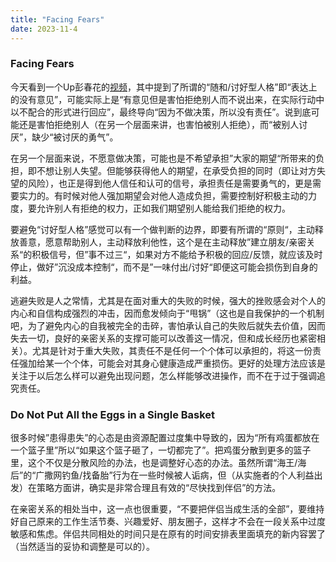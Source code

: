 ```yaml
---
title: "Facing Fears"
date: 2023-11-4
---
```


### Facing Fears

今天看到一个Up彭春花的[视频](https://www.bilibili.com/video/BV1884y1X71B/?spm_id_from=333.1007.tianma.1-1-1.click&vd_source=8b0a24f131c5979af386ce548b05ef0f)，其中提到了所谓的“随和/讨好型人格”即“表达上的没有意见”，可能实际上是“有意见但是害怕拒绝别人而不说出来，在实际行动中以不配合的形式进行回应”，最终导向“因为不做决策，所以没有责任”。说到底可能还是害怕拒绝别人（在另一个层面来讲，也害怕被别人拒绝），而“被别人讨厌”，缺少“被讨厌的勇气”。

在另一个层面来说，不愿意做决策，可能也是不希望承担”大家的期望“所带来的负担，即不想让别人失望。但能够获得他人的期望，在承受负担的同时（即让对方失望的风险），也正是得到他人信任和认可的信号，承担责任是需要勇气的，更是需要实力的。有时候对他人强加期望会对他人造成负担，需要控制好积极主动的力度，要允许别人有拒绝的权力，正如我们期望别人能给我们拒绝的权力。

要避免“讨好型人格”感觉可以有一个做判断的边界，即要有所谓的“原则“，主动释放善意，愿意帮助别人，主动释放利他性，这个是在主动释放”建立朋友/亲密关系“的积极信号，但”事不过三“，如果对方不能给予积极的回应/反馈，就应该及时停止，做好”沉没成本控制“，而不是”一味付出/讨好“即便这可能会损伤到自身的利益。

逃避失败是人之常情，尤其是在面对重大的失败的时候，强大的挫败感会对个人的内心和自信构成强烈的冲击，因而愈发倾向于“甩锅”（这也是自我保护的一个机制吧，为了避免内心的自我被完全的击碎，害怕承认自己的失败后就失去价值，因而失去一切，良好的亲密关系的支撑可能可以改善这一情况，但和成长经历也紧密相关）。尤其是针对于重大失败，其责任不是任何一个个体可以承担的，将这一份责任强加给某一个个体，可能会对其身心健康造成严重损伤。更好的处理方法应该是关注于以后怎么样可以避免出现问题，怎么样能够改进操作，而不在于过于强调追究责任。

### Do Not Put All the Eggs in a Single Basket

很多时候”患得患失”的心态是由资源配置过度集中导致的，因为“所有鸡蛋都放在一个篮子里”所以“如果这个篮子砸了，一切都完了”。把鸡蛋分散到更多的篮子里，这个不仅是分散风险的办法，也是调整好心态的办法。虽然所谓“海王/海后”的“广撒网钓鱼/找备胎”行为在一些时候被人诟病，但（从实施者的个人利益出发）在策略方面讲，确实是非常合理且有效的“尽快找到伴侣”的方法。

在亲密关系的相处当中，这一点也很重要，“不要把伴侣当成生活的全部”，要维持好自己原来的工作生活节奏、兴趣爱好、朋友圈子，这样才不会在一段关系中过度敏感和焦虑。伴侣共同相处的时间只是在原有的时间安排表里面填充的新内容罢了（当然适当的妥协和调整是可以的）。

